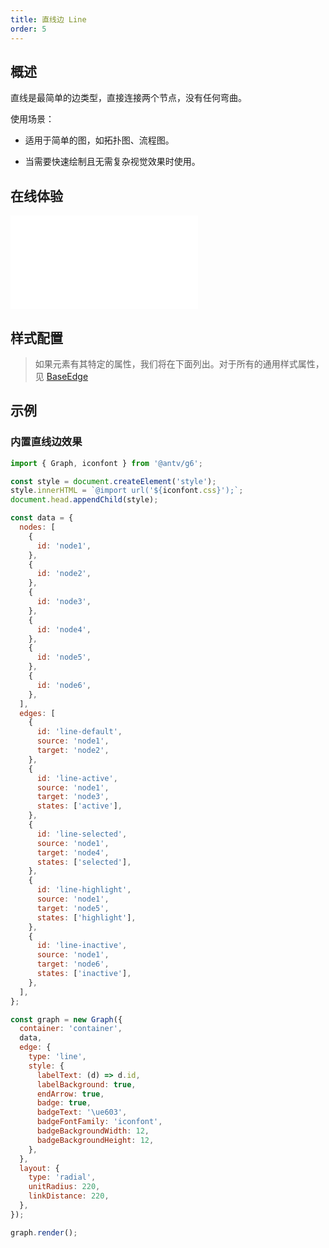 ```yaml
---
title: 直线边 Line
order: 5
---
```


## 概述

直线是最简单的边类型，直接连接两个节点，没有任何弯曲。

使用场景：

- 适用于简单的图，如拓扑图、流程图。

- 当需要快速绘制且无需复杂视觉效果时使用。

## 在线体验

<embed src="@/common/api/elements/edges/line.md"></embed>

## 样式配置

> 如果元素有其特定的属性，我们将在下面列出。对于所有的通用样式属性，见 [BaseEdge](/manual/element/edge/base-edge)

## 示例

### 内置直线边效果

```js | ob { inject: true }
import { Graph, iconfont } from '@antv/g6';

const style = document.createElement('style');
style.innerHTML = `@import url('${iconfont.css}');`;
document.head.appendChild(style);

const data = {
  nodes: [
    {
      id: 'node1',
    },
    {
      id: 'node2',
    },
    {
      id: 'node3',
    },
    {
      id: 'node4',
    },
    {
      id: 'node5',
    },
    {
      id: 'node6',
    },
  ],
  edges: [
    {
      id: 'line-default',
      source: 'node1',
      target: 'node2',
    },
    {
      id: 'line-active',
      source: 'node1',
      target: 'node3',
      states: ['active'],
    },
    {
      id: 'line-selected',
      source: 'node1',
      target: 'node4',
      states: ['selected'],
    },
    {
      id: 'line-highlight',
      source: 'node1',
      target: 'node5',
      states: ['highlight'],
    },
    {
      id: 'line-inactive',
      source: 'node1',
      target: 'node6',
      states: ['inactive'],
    },
  ],
};

const graph = new Graph({
  container: 'container',
  data,
  edge: {
    type: 'line',
    style: {
      labelText: (d) => d.id,
      labelBackground: true,
      endArrow: true,
      badge: true,
      badgeText: '\ue603',
      badgeFontFamily: 'iconfont',
      badgeBackgroundWidth: 12,
      badgeBackgroundHeight: 12,
    },
  },
  layout: {
    type: 'radial',
    unitRadius: 220,
    linkDistance: 220,
  },
});

graph.render();
```
